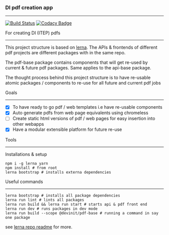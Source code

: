 ### DI pdf creation app
_____________________________

[![Build Status](https://travis-ci.org/devinit/di-pdfs.svg?branch=master)](https://travis-ci.org/devinit/di-pdfs)
[![Codacy Badge](https://api.codacy.com/project/badge/Grade/e501f77141774b74979c60d5cfd219ac)](https://www.codacy.com/app/epicallan/di-pdfs?utm_source=github.com&amp;utm_medium=referral&amp;utm_content=devinit/di-pdfs&amp;utm_campaign=Badge_Grade)

For creating DI (ITEP) pdfs
______________________________

This project structure is based on [lerna](https://github.com/lerna/lerna). The APIs & frontends of different pdf projects are different packages with in the same repo.

The pdf-base package contains components that will get re-used by current & future pdf packages. Same applies to the api-base package.

The thought process behind this project structure is to have re-usable atomic packages / components to re-use for all future and current pdf jobs

Goals
___________________

- [x] To have ready to go pdf / web templates i.e have re-usable components
- [x] Auto generate pdfs from web page equivalents using chromeless
- [ ] Create static html versions of pdf / web pages for easy insertion into other webapps
- [x] Have a modular extensible platform for future re-use

Tools
_________


Installations & setup

```
npm i -g lerna yarn 
npm install # from root
lerna bootstrap # installs externa dependencies
```


Useful commands
______________

```
lerna bootstrap # installs all package dependencies
lerna run lint # lints all packages
lerna run build && lerna run start # starts api & pdf front end
lerna run dev # runs packages in dev mode
lerna run build --scope @devinit/pdf-base # running a command in say one package

```

see [lerna repo readme](https://github.com/lerna/lerna) for more.
